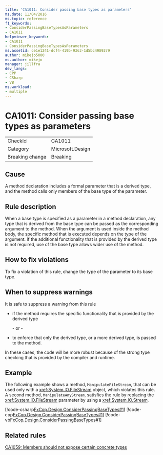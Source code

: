 ```yaml
---
title: 'CA1011: Consider passing base types as parameters'
ms.date: 11/04/2016
ms.topic: reference
f1_keywords:
- ConsiderPassingBaseTypesAsParameters
- CA1011
helpviewer_keywords:
- CA1011
- ConsiderPassingBaseTypesAsParameters
ms.assetid: ce1e1241-dcf4-419b-9363-1d5bc4989279
author: mikejo5000
ms.author: mikejo
manager: jillfra
dev_langs:
- CPP
- CSharp
- VB
ms.workload:
- multiple
---
```

# CA1011: Consider passing base types as parameters

|||
|-|-|
|CheckId|CA1011|
|Category|Microsoft.Design|
|Breaking change|Breaking|

## Cause

A method declaration includes a formal parameter that is a derived type, and the method calls only members of the base type of the parameter.

## Rule description

When a base type is specified as a parameter in a method declaration, any type that is derived from the base type can be passed as the corresponding argument to the method. When the argument is used inside the method body, the specific method that is executed depends on the type of the argument. If the additional functionality that is provided by the derived type is not required, use of the base type allows wider use of the method.

## How to fix violations

To fix a violation of this rule, change the type of the parameter to its base type.

## When to suppress warnings

It is safe to suppress a warning from this rule

- if the method requires the specific functionality that is provided by the derived type

     \- or -

- to enforce that only the derived type, or a more derived type, is passed to the method.

In these cases, the code will be more robust because of the strong type checking that is provided by the compiler and runtime.

## Example

The following example shows a method, `ManipulateFileStream`, that can be used only with a <xref:System.IO.FileStream> object, which violates this rule. A second method, `ManipulateAnyStream`, satisfies the rule by replacing the <xref:System.IO.FileStream> parameter by using a <xref:System.IO.Stream>.

[!code-csharp[FxCop.Design.ConsiderPassingBaseTypes#1](../code-quality/codesnippet/CSharp/ca1011-consider-passing-base-types-as-parameters_1.cs)]
[!code-cpp[FxCop.Design.ConsiderPassingBaseTypes#1](../code-quality/codesnippet/CPP/ca1011-consider-passing-base-types-as-parameters_1.cpp)]
[!code-vb[FxCop.Design.ConsiderPassingBaseTypes#1](../code-quality/codesnippet/VisualBasic/ca1011-consider-passing-base-types-as-parameters_1.vb)]

## Related rules

[CA1059: Members should not expose certain concrete types](../code-quality/ca1059.md)
